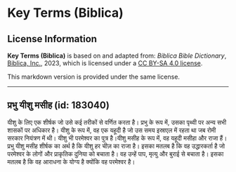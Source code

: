 # Key Terms (Biblica)

## License Information

**Key Terms (Biblica)** is based on and adapted from: _Biblica Bible Dictionary_, [Biblica, Inc.](https://www.biblica.com/), 2023, which is licensed under a [CC BY-SA 4.0 license](https://creativecommons.org/licenses/by-sa/4.0/legalcode.en).

This markdown version is provided under the same license.



--------------------------------

## प्रभु यीशु मसीह (id: 183040)

यीशु के लिए एक शीर्षक जो उसे कई तरीकों से वर्णित करता है। प्रभु के रूप में, उसका पृथ्वी पर अन्य सभी शासकों पर अधिकार है। यीशु के रूप में, वह एक यहूदी है जो उस समय इस्राएल में रहता था जब रोमी सरकार नियंत्रण में थी। यीशु भी परमेश्वर का पुत्र है।यीशु मसीह के रूप में, वह यहूदी मसीहा और राजा हैं। प्रभु यीशु मसीह शीर्षक का अर्थ है कि यीशु हर चीज़ का राजा है। इसका मतलब है कि वह उद्धारकर्ता है जो परमेश्वर के लोगों और प्राकृतिक दुनिया को बचाता है। वह उन्हें पाप, मृत्यु और बुराई से बचाता है। इसका मतलब है कि वह आराधना के योग्य है क्योंकि वह परमेश्वर है।


